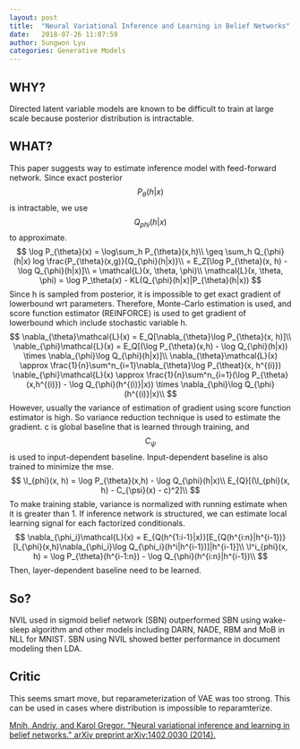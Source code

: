 ```yaml
---
layout: post
title:  "Neural Variational Inference and Learning in Belief Networks"
date:   2018-07-26 11:07:59
author: Sungwon Lyu
categories: Generative Models
---
```


## WHY? 
Directed latent variable models are known to be difficult to train at large scale because posterior distribution is intractable.

## WHAT?
This paper suggests way to estimate inference model with feed-forward network. Since exact posterior $$P_{\theta}(h|x)$$ is intractable, we use $$Q_{phi}(h|x)$$ to approximate.
$$
\log P_{\theta}(x) = \log\sum_h P_{\theta}(x,h)\\
\geq \sum_h Q_{\phi}(h|x) log \frac{P_{\theta}(x,g)}{Q_{\phi}(h|x)}\\
= E_Z[\log P_{\theta}(x, h) - \log Q_{\phi}(h|x)]\\
= \mathcal{L}(x, \theta, \phi)\\
\mathcal{L}(x, \theta, \phi) = \log P_\theta(x) - KL(Q_{\phi}(h|x)|P_{\theta}(h|x))
$$
Since h is sampled from posterior, it is impossible to get exact gradient of lowerbound wrt parameters. Therefore, Monte-Carlo estimation is used, and score function estimator (REINFORCE) is used to get gradient of lowerbound which include stochastic variable h. 
$$
\nabla_{\theta}\mathcal{L}(x) = E_Q[\nabla_{\theta}\log P_{\theta}(x, h)]\\
\nable_{\phi}\mathcal{L}(x) = E_Q[(\log P_{\theta}(x,h) - \log Q_{\phi}(h|x)) \times \nabla_{\phi}\log Q_{\phi}(h|x)]\\
\nabla_{\theta}\mathcal{L}(x) \approx \frac{1}{n}\sum^n_{i=1}\nabla_{\theta}\log P_{\theat}(x, h^{(i)})
\nable_{\phi}\mathcal{L}(x) \approx \frac{1}{n}\sum^n_{i=1}(\log P_{\theta}(x,h^{(i)}) - \log Q_{\phi}(h^{(i)}|x)) \times \nabla_{\phi}\log Q_{\phi}(h^{(i)}|x)\\
$$
However, usually the variance of estimation of gradient using score function estimator is high. So variance reduction technique is used to estimate the gradient. c is global baseline that is learned through training, and $$C_{\psi}$$ is used to input-dependent baseline. Input-dependent baseline is also trained to minimize the mse. 
$$
\l_{phi}(x, h) = \log P_{\theta}(x,h) - \log Q_{\phi}(h|x)\\
E_{Q}[(\l_{phi}(x, h) - C_{\psi}(x) - c)^2]\\
$$
To make training stable, variance is normalized with running estimate when it is greater than 1. If inference network is structured, we can estimate local learning signal for each factorized conditionals. 
$$
\nabla_{\phi_i}\mathcal{L}(x) = E_{Q(h^{1:i-1}|x)}[E_{Q(h^{i:n}|h^{i-1})}[l_{\phi}(x,h)\nabla_{\phi_i}\log Q_{\phi_i}(h^i|h^{i-1})]|h^{i-1}]\\
\l^i_{phi}(x, h) = \log P_{\theta}(h^{i-1:n}) - \log Q_{\phi}(h^{i:n}|h^{i-1})\\
$$
Then, layer-dependent baseline need to be learned.

## So?
NVIL used in sigmoid belief network (SBN) outperformed SBN using wake-sleep algorithm and other models including DARN, NADE, RBM and MoB in NLL for MNIST. SBN using NVIL showed better performance in document modeling then LDA. 

## Critic
This seems smart move, but reparameterization of VAE was too strong. This can be used in cases where distribution is impossible to reparamterize.

[Mnih, Andriy, and Karol Gregor. "Neural variational inference and learning in belief networks." arXiv preprint arXiv:1402.0030 (2014).](https://arxiv.org/abs/1402.0030)